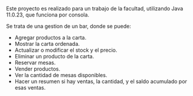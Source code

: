 Este proyecto es realizado para un trabajo de la facultad, utilizando Java 11.0.23, que funciona por consola.

Se trata de una gestion de un bar, donde se puede:
- Agregar productos a la carta.
- Mostrar la carta ordenada.
- Actualizar o modificar el stock y el precio.
- Eliminar un producto de la carta.
- Reservar mesas.
- Vender productos.
- Ver la cantidad de mesas disponibles.
- Hacer un resumen si hay ventas, la cantidad, y el saldo acumulado por esas ventas.
